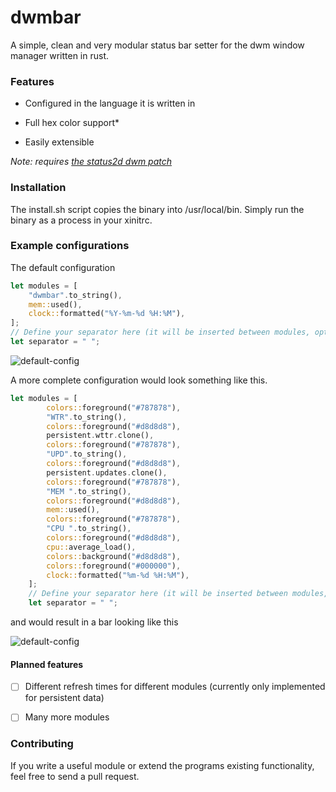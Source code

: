 # dwmbar

A simple, clean and very modular status bar setter for the dwm window manager written in rust.

### Features

- Configured in the language it is written in

- Full hex color support*

- Easily extensible

*Note: requires [the status2d dwm patch](https://dwm.suckless.org/patches/status2d/)*

### Installation

The install.sh script copies the binary into /usr/local/bin. Simply run the binary as a process in your xinitrc.

### Example configurations

The default configuration

```rust
let modules = [
    "dwmbar".to_string(),
    mem::used(),
    clock::formatted("%Y-%m-%d %H:%M"),
];
// Define your separator here (it will be inserted between modules, optional)
let separator = " ";
```

<img alt="default-config" src="https://raw.githubusercontent.com/vshatgit/dwmbar/main/imgs/exampledefault.png">

A more complete configuration would look something like this.

```rust
let modules = [
        colors::foreground("#787878"),
        "WTR".to_string(),
        colors::foreground("#d8d8d8"),
        persistent.wttr.clone(),
        colors::foreground("#787878"),
        "UPD".to_string(),
        colors::foreground("#d8d8d8"),
        persistent.updates.clone(),
        colors::foreground("#787878"),
        "MEM ".to_string(),
        colors::foreground("#d8d8d8"),
        mem::used(),
        colors::foreground("#787878"),
        "CPU ".to_string(),
        colors::foreground("#d8d8d8"),
        cpu::average_load(),
        colors::background("#d8d8d8"),
        colors::foreground("#000000"),
        clock::formatted("%m-%d %H:%M"),
    ];
    // Define your separator here (it will be inserted between modules, optional)
    let separator = " ";
```

and would result in a bar looking like this

<img alt="default-config" src="https://raw.githubusercontent.com/vshatgit/dwmbar/main/imgs/exampleone.png">

#### Planned features

- [ ] Different refresh times for different modules (currently only implemented for persistent data)

- [ ] Many more modules



### Contributing

If you write a useful module or extend the programs existing functionality, feel free to send a pull request.
